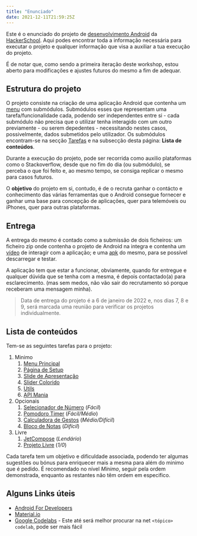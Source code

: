 ```yaml
---
title: "Enunciado"
date: 2021-12-11T21:59:25Z
---
```


<!-- ![android_logo](https://upload.wikimedia.org/wikipedia/commons/thumb/3/3e/Android_logo_2019.png/479px-Android_logo_2019.png) -->

Este é o enunciado do projeto de [desenvolvimento Android](https://drive.google.com/drive/folders/1CCDfb7o79b6eR-xim18rZ4XgxLRkmvN8?usp=sharing) da [HackerSchool](http://hackerschool.io).
Aqui podes encontrar toda a informação necessária para executar o projeto e qualquer informação que visa a auxiliar a tua execução do projeto.

É de notar que, como sendo a primeira iteração deste workshop, estou aberto para modificações e ajustes futuros do mesmo a fim de adequar. 

## Estrutura do projeto

O projeto consiste na criação de uma aplicação Android que contenha um [menu](../../tasks/menu) com submódulos.
Submódulos esses que representam uma tarefa/funcionalidade cada, podendo ser independentes entre si - cada submódulo não precisa que o utilizar tenha interagido com um outro previamente - ou serem depedentes - necessitando nestes casos, possivelmente, dados submetidos pelo utilizador.
Os submódulos encontram-se na secção [Tarefas](../../tasks/main) e na subsecção desta página: **Lista de conteúdos**.

Durante a execução do projeto, pode ser recorrida como auxilio plataformas como o Stackoverflow, desde que no fim do dia (ou submódulo), se perceba o que foi feito e, ao mesmo tempo, se consiga replicar o mesmo para casos futuros.

O **objetivo** do projeto em si, contudo, é de o recruta ganhar o contácto e conhecimento das várias ferramentas que o Android consegue fornecer e ganhar uma base para concepção de aplicações, quer para telemóveis ou iPhones, quer para outras plataformas.

## Entrega

A entrega do mesmo é contado como a submissão de dois ficheiros: um ficheiro zip onde contenha o projeto de Android na integra e contenha um [vídeo](../../code/videos) de interagir com a aplicação; e uma [apk](../../code/apk) do mesmo, para se possível descarregar e testar.

A aplicação tem que estar a funcionar, obviamente, quando for entregue e qualquer dúvida que se tenha com a mesma, é depois contactado(a) para esclarecimento. (mas sem medos, não vão sair do recrutamento só porque receberam uma mensagem minha).

> Data de entrega do projeto é a 6 de janeiro de 2022 e, nos dias 7, 8 e 9, será marcada uma reunião para verificar os projetos individualmente.

## Lista de conteúdos
Tem-se as seguintes tarefas para o projeto:
1. Minimo
    1. [Menu Principal](../../tasks/menu)
    2. [Página de Setup](../../tasks/pagina_setup)
    3. [Slide de Apresentação](../../tasks/slide)
    4. [Slider Colorido](../../tasks/slider_colorido)
    5. [Utils](../../tasks/utils)
    6. [API Mania](../../tasks/apimania)
2. Opcionais
    1. [Selecionador de Número](../../tasks/selecionador_de_numeros) (*Fácil*)
    2. [Pomodoro Timer](../../tasks/pomodoro) (*Fácil/Médio*)
    3. [Calculadora de Gestos](../../tasks/calculadora_de_gestos) (*Médio/Difícil*)
    4. [Bloco de Notas](../../tasks/notas) (*Difícil*)
3. Livre
    1. [JetCompose](../../tasks/jetcompose) (*Lendário*)
    2. [Projeto Livre](../../tasks/livre) (*1/0*)

Cada tarefa tem um objetivo e dificuldade associada, podendo ter algumas sugestões ou bónus para enriquecer mais a mesma para além do minimo que é pedido.
É recomendado no nível *Mínimo*, seguir pela ordem demonstrada, enquanto as restantes não têm ordem em especifico.

## Alguns Links úteis
- [Android For Developers](https://developer.android.com/)
- [Material.io](https://material.io)
- [Google Codelabs](https://codelabs.developers.google.com/?product=android) - Este até será melhor procurar na net `<tópico> codelab`, pode ser mais fácil